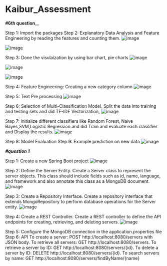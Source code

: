 # Kaibur_Assessment
**#6th question**__

Step 1: Import the packages
Step 2: Explanatory Data Analysis and Feature Engineering by reading the features and counting them.
![image](https://github.com/Gunasekaran-143/Kaibur_Assessment/assets/134137559/1d1cb4af-d965-4753-a91b-8b4d7b2be130)

![image](https://github.com/Gunasekaran-143/Kaibur_Assessment/assets/134137559/c45c0816-5c61-4074-a8f7-2d97f09bb888)

Step 3: Done the visulaization by using bar chart, pie charts
![image](https://github.com/Gunasekaran-143/Kaibur_Assessment/assets/134137559/a6d4f4fc-6729-45ad-aadf-0eba13439b4d)

![image](https://github.com/Gunasekaran-143/Kaibur_Assessment/assets/134137559/6ad2734c-5b1d-4af4-ad98-38e74a12fef1)

![image](https://github.com/Gunasekaran-143/Kaibur_Assessment/assets/134137559/e40d66de-efa1-4ffa-97bd-92cac6832101)

Step 4: Feature Engineering: Creating a new category column
![image](https://github.com/Gunasekaran-143/Kaibur_Assessment/assets/134137559/bbba817d-9fce-4c9d-a4fd-f9e0f9bdecfd)

Step 5: Text Pre processing
![image](https://github.com/Gunasekaran-143/Kaibur_Assessment/assets/134137559/d5ec46aa-a3cd-4af3-9bb5-5af0ba93b372)

Step 6: Selection of Multi-Classification Model. Split the data into training and testing sets and did TF-IDF Vectorization,
![image](https://github.com/Gunasekaran-143/Kaibur_Assessment/assets/134137559/a717473e-3e3a-46c0-92be-0d9ba296acd9)

Step 7: Initialize different classifiers like Random Forest, Naive Bayes,SVM,Logistic Regression and did Train and evaluate each classifier and Display the results.
![image](https://github.com/Gunasekaran-143/Kaibur_Assessment/assets/134137559/a795af85-4851-4568-9489-c9ee47a18675)

Step 8: Model Evaluation
Step 9: Example prediction on new data
![image](https://github.com/Gunasekaran-143/Kaibur_Assessment/assets/134137559/0ac34b56-5ff0-4946-8fe1-ff2f04ad9dc0)


**_#question 1_**

Step 1: Create a new Spring Boot project
![image](https://github.com/Gunasekaran-143/Kaibur_Assessment/assets/134137559/6ab8900b-5c29-40bd-b5bd-b6b760f50571)

Step 2: Define the Server Entity. Create a Server class to represent the server objects. This class should include fields such as id, name, language, and framework and also annotate this class as a MongoDB document.
![image](https://github.com/Gunasekaran-143/Kaibur_Assessment/assets/134137559/1623eb10-b133-49c2-869a-5b351bb5c258)

Step 3: Create a Repository Interface. Create a repository interface that extends MongoRepository to perform database operations for the Server entity.
![image](https://github.com/Gunasekaran-143/Kaibur_Assessment/assets/134137559/bbf54fa8-1e08-4958-a5f6-90a53af87eb8)

Step 4: Create a REST Controller. Create a REST controller to define the API endpoints for creating, retrieving, and deleting servers.
![image](https://github.com/Gunasekaran-143/Kaibur_Assessment/assets/134137559/c01b2ed3-af01-4cd1-910d-c4ba14bf7ac1)

Step 5: Configure the MongoDB connection in the application.properties file
Step 6: API
To create a server: POST http://localhost:8080/servers with JSON body.
To retrieve all servers: GET http://localhost:8080/servers.
To retrieve a server by ID: GET http://localhost:8080/servers/{id}.
To delete a server by ID: DELETE http://localhost:8080/servers/{id}.
To search servers by name: GET http://localhost:8080/servers/findByName/{name}

